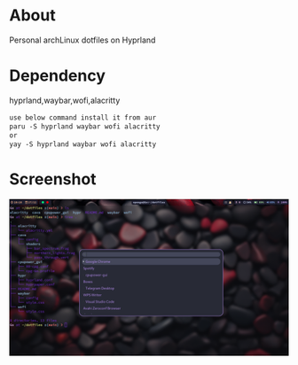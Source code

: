 # About
Personal archLinux dotfiles on Hyprland
# Dependency
hyprland,waybar,wofi,alacritty
```
use below command install it from aur
paru -S hyprland waybar wofi alacritty
or
yay -S hyprland waybar wofi alacritty
```
# Screenshot 
![Image](result.png)
